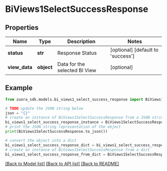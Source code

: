 # BiViews1SelectSuccessResponse


## Properties

Name | Type | Description | Notes
------------ | ------------- | ------------- | -------------
**status** | **str** | Response Status | [optional] [default to 'success']
**view_data** | **object** | Data for the selected BI View | [optional] 

## Example

```python
from zuora_sdk.models.bi_views1_select_success_response import BiViews1SelectSuccessResponse

# TODO update the JSON string below
json = "{}"
# create an instance of BiViews1SelectSuccessResponse from a JSON string
bi_views1_select_success_response_instance = BiViews1SelectSuccessResponse.from_json(json)
# print the JSON string representation of the object
print(BiViews1SelectSuccessResponse.to_json())

# convert the object into a dict
bi_views1_select_success_response_dict = bi_views1_select_success_response_instance.to_dict()
# create an instance of BiViews1SelectSuccessResponse from a dict
bi_views1_select_success_response_from_dict = BiViews1SelectSuccessResponse.from_dict(bi_views1_select_success_response_dict)
```
[[Back to Model list]](../README.md#documentation-for-models) [[Back to API list]](../README.md#documentation-for-api-endpoints) [[Back to README]](../README.md)


